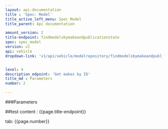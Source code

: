 ```yaml
---
layout: api-documentation
title : 'Spec: Model'
title_active_left_menu: Spec Model
title_parent: Api documentation

amount_version: 2
title-endpoint: findmodelsbymakeandpublicationstate
spec: spec_model
version: v1
api: vehicle
dropdown-link: 'v1/api/vehicle/modelrepository/findmodelsbymakeandpublicationstate'


level: 4
description_edpoint: 'Get makes by ID'
title_md : Parameters
number: 2

---
```


###Parameters

##test content : {{page.title-endpoint}} 

tab: {{page.number}}